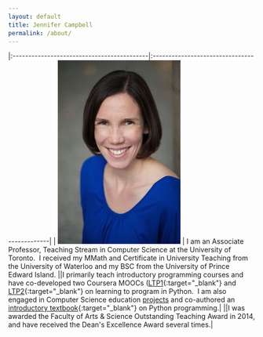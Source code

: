 ```yaml
---
layout: default
title: Jennifer Campbell
permalink: /about/
---
```


|:-------------------------------------------|:---------------------------------------------|
| ![jen](../assets/img/jen.jpg)       | I am an Associate Professor, Teaching Stream in Computer Science at the University of Toronto.  I received my MMath and Certificate in University Teaching from the University of Waterloo and my BSC from the University of Prince Edward Island. 
||I primarily teach introductory programming courses and have co-developed two Coursera MOOCs ([LTP1](https://www.coursera.org/course/programming1){:target="_blank"} and [LTP2](https://www.coursera.org/course/programming2){:target="_blank"} on learning to program in Python.  I am also engaged in Computer Science education [projects](/publications) and co-authored an [introductory textbook](https://pragprog.com/book/gwpy2/practical-programming){:target="_blank"} on Python programming.|
||I was awarded the Faculty of Arts &amp; Science Outstanding Teaching Award in 2014, and have received the Dean's Excellence Award several times.|
